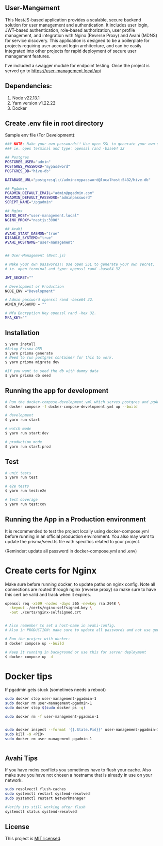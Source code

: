 ## User-Mangement

This NestJS-based application provides a scalable, secure backend solution for user management and authentication. It includes user login, JWT-based authentication, role-based authorization, user profile management, and integration with Nginx (Reverse Proxy) and Avahi (MDNS) for service discovery. This application is designed to be a boilerplate for projects requiring user account login architecture, and can be easily integrated into other projects for rapid deployment of secure user management features.

I've included a swagger module for endpoint testing. Once the project is served go to https://user-management.local/api

## Dependencies:

1. Node v22.13.1
2. Yarn version v1.22.22
3. Docker

## Create .env file in root directory

Sample env file (For Development):

```bash
### NOTE: Make your own passwords!! Use open SSL to generate your own secret.
### ie. open terminal and type: openssl rand -base64 32

## Postgres
POSTGRES_USER="admin"
POSTGRES_PASSWORD="mypassword"
POSTGRES_DB="hive-db"

DATABASE_URL="postgresql://admin:mypassword@localhost:5432/hive-db"

## PgAdmin
PGADMIN_DEFAULT_EMAIL="admin@pgadmin.com"
PGADMIN_DEFAULT_PASSWORD="adminpassword"
SCRIPT_NAME="/pgadmin"

## Nginx
NGINX_HOST="user-management.local"
NGINX_PROXY="nestjs:3000"

## Avahi
AVAHI_START_DAEMON="true"
DISABLE_SYSTEMD="true"
AVAHI_HOSTNAME="user-management"


## User-Management (Nest.js)

# Make your own passwords!! Use open SSL to generate your own secret.
# ie. open terminal and type: openssl rand -base64 32

JWT_SECRET=""

# Development or Production
NODE_ENV ="Development"

# Admin password openssl rand -base64 32.
ADMIN_PASSWORD = ""

# Mfa Encryption Key openssl rand -hex 32.
MFA_KEY=""

```

## Installation

```bash
$ yarn install
#Setup Prisma ORM
$ yarn prisma generate
# Need to run postgres container for this to work.
$ yarn prisma migrate dev

#If you want to seed the db with dummy data
$ yarn prisma db seed

```

## Running the app for development

```bash
# Run the docker-compose-development.yml which serves postgres and pgAdmin.
$ docker compose -f docker-compose-development.yml up --build

# development
$ yarn run start

# watch mode
$ yarn run start:dev

# production mode
$ yarn run start:prod
```

## Test

```bash
# unit tests
$ yarn run test

# e2e tests
$ yarn run test:e2e

# test coverage
$ yarn run test:cov
```

## Running the App in a Production environment

It is recommended to test the project locally using docker-compose.yml before running in an official production environment. You also may want to update the prisma/seed.ts file with specifics related to your project.

(Reminder: update all password in docker-compose.yml and .env)

# Create certs for Nginx

Make sure before running docker, to update paths on nginx config. Note all connections are routed through nginx (reverse proxy) so make sure to have this cert be valid and track when it expires.

```bash
openssl req -x509 -nodes -days 365 -newkey rsa:2048 \
  -keyout ./certs/nginx-selfsigned.key \
  -out ./certs/nginx-selfsigned.crt


# Also remember to set a host-name in avahi-config.
# Also in PRODUCTION: make sure to update all passwords and not use generic ones mentioned.

# Run the project with docker:
$ docker compose up --build

# Keep it running in background or use this for server deployment
$ docker compose up -d
```

# Docker tips

If pgadmin gets stuck (sometimes needs a reboot)

```bash
sudo docker stop user-management-pgadmin-1
sudo docker rm user-management-pgadmin-1
sudo docker stop $(sudo docker ps -q)

sudo docker rm -f user-management-pgadmin-1


sudo docker inspect --format '{{.State.Pid}}' user-management-pgadmin-1
sudo kill -9 <PID>
sudo docker rm user-management-pgadmin-1



```

## Avahi Tips

If you have mdns conflicts you sometimes have to flush your cache. Also make sure you have not chosen a hostname that is already in use on your network.

```bash
sudo resolvectl flush-caches
sudo systemctl restart systemd-resolved
sudo systemctl restart NetworkManager

#Verify its still working after flush
systemctl status systemd-resolved


```

## License

This project is [MIT licensed](LICENSE).
